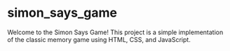# simon_says_game
Welcome to the Simon Says Game! This project is a simple implementation of the classic memory game using HTML, CSS, and JavaScript.
